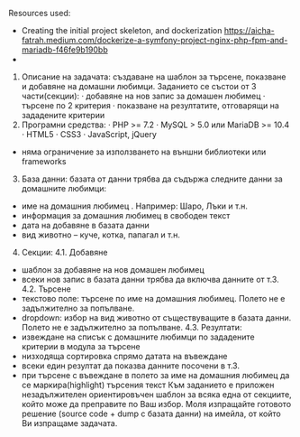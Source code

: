 Resources used:
- Creating the initial project skeleton, and dockerization https://aicha-fatrah.medium.com/dockerize-a-symfony-project-nginx-php-fpm-and-mariadb-f46fe9b190bb
- 




1. Описание на задачата: създаване на шаблон за търсене, показване и добавяне на
домашни любимци. Заданието се състои от 3 части(секции):
· добавяне на нов запис за домашен любимец
· търсене по 2 критерия
· показване на резултатите, отговарящи на зададените критерии
2. Програмни средства:
· PHP >= 7.2
· MySQL > 5.0 или MariaDB >= 10.4
· HTML5
· CSS3
· JavaScript, jQuery
* няма ограничение за използването на външни библиотеки или frameworks
3. База данни: базата от данни трябва да съдържа следните данни за домашните любимци:
- име на домашния любимец . Например: Шаро, Лъки и т.н.
- информация за домашния любимец в свободен текст
- дата на добавяне в базата данни
- вид животно – куче, котка, папагал и т.н.
4. Секции:
4.1. Добавяне
- шаблон за добавяне на нов домашен любимец
- всеки нов запис в базата данни трябва да включва данните от т.3.
4.2. Търсене
- текстово поле: търсене по име на домашния любимец. Полето не е задължително
за попълване.
- dropdown: избор на вид животно от съществуващите в базата данни. Полето не е
задължително за попълване.
4.3. Резултати:
- извеждане на списък с домашните любимци по зададените критерии в модула за търсене
- низходяща сортировка спрямо датата на въвеждане
- всеки един резултат да показва данните посочени в т.3.
- при търсене с въвеждане в полето за име на домашния любимец да се
маркира(highlight) търсения текст
Към заданието е приложен незадължителен ориентировъчен шаблон за всяка една от
секциите, който може да преправите по Ваш избор.
Моля изпращайте готовото решение (source code + dump с базата данни) на имейла, от който
Ви изпращаме задачата.